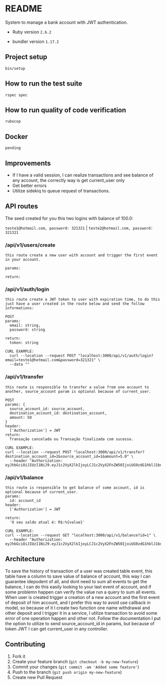# README

System to manage a bank account with JWT authentication.
  
* Ruby version
  `2.6.2`

* bundler version
  `1.17.2`

## Project setup
  `bin/setup`

## How to run the test suite
  `rspec spec`

## How to run quality of code verification
  `rubocop`

## Docker
  `pending`

## Improvements
  - If I have a valid session, I can realize transactions and see balance of any account, the correctly way is get current_user only
  - Get better errors
  - Utilize sidekiq to queue request of transactions.

## API routes
  The seed created for you this two logins with balance of 100.0:

  `teste1@hotmail.com, password: 321321` | `teste2@hotmail.com, password: 321321`

### /api/v1/users/create
```
this route create a new user with account and trigger the first event in your account.

params:

return:

```
### /api/v1/auth/login
```
this route create a JWT token to user with expiration time, to do this just have a user created in the route below and send the follow informations:

POST
params:
  email: string,
  password: string
  
return:
  token: string

CURL EXAMPLE:
  curl --location --request POST "localhost:3000/api/v1/auth/login?email=teste1@hotmail.com&password=321321" \
  --data ""
```

### /api/v1/transfer
```
this route is responsible to transfer a value from one account to another, source_account param is optional because of current_user.

POST
params: {
  source_account_id: source_account,
  destination_account_id: destination_account,
  amount: 50
}
header:
  ['Authorization'] = JWT
return:
  Transação cancelada ou Transação finalizada com sucesso.

CURL EXAMPLE:
curl --location --request POST "localhost:3000/api/v1/transfer?destination_account_id=2&source_account_id=1&amount=5.0" \
  --header "Authorization: eyJhbGciOiJIUzI1NiJ9.eyJ1c2VyX2lkIjoyLCJ1c2VyX2FnZW50IjoiUG9zdG1hblJ1bnRpbWUvNy42LjAiLCJleHAiOjE1NjM4NTU5NTN9.HVB3HEY6N7WWXUHqOyV117XXr_07V0TFCGLg7d164YM"
```

### /api/v1/balance
```
this route is responsible to get balance of some account, id is optional because of current_user.
params:
  id: account_id
header:
  ['Authorization'] = JWT

return:
  'O seu saldo atual é: R$:%{value}'

CURL EXAMPLE:
curl --location --request GET "localhost:3000/api/v1/balance?id=1" \
  --header "Authorization: eyJhbGciOiJIUzI1NiJ9.eyJ1c2VyX2lkIjoyLCJ1c2VyX2FnZW50IjoiUG9zdG1hblJ1bnRpbWUvNy42LjAiLCJleHAiOjE1NjM4NTU5NTN9.HVB3HEY6N7WWXUHqOyV117XXr_07V0TFCGLg7d164YM"
```

## Architecture
  To save the history of transaction of a user was created table event, this table have a column to save value of balance of account, this way I can guarantee idepodent of all, and dont need to sum all events to get the balance, I can do this easily looking to your last event of account, and if some problemn happen can verify the value run a query to sum all events. When user is created trigger a creation of a new account and the first event of deposit of him account, and I prefer this way to avoid use callback in model, so because of it I create two function one name withdrawal and other deposit and I trigger it in a service, I utilize transaction to avoid some error of one operation happen and other not. Follow the documentation I put the option to utilize to send source_account_id in params, but because of token JWT I can get current_user in any controller.

## Contributing

1. Fork it
2. Create your feature branch (`git checkout -b my-new-feature`)
3. Commit your changes (`git commit -am 'Added some feature'`)
4. Push to the branch (`git push origin my-new-feature`)
5. Create new Pull Request
